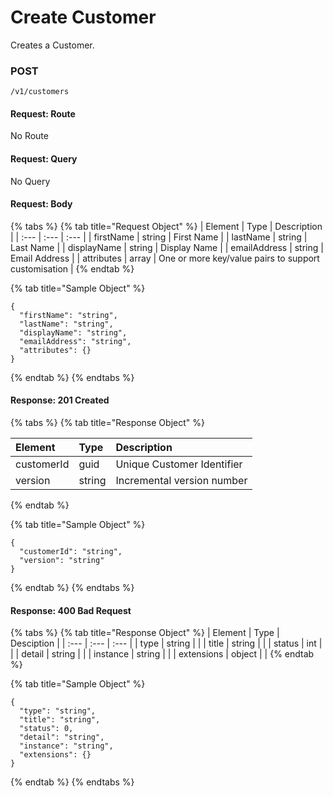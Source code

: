 # Create Customer

Creates a Customer. 

### **POST**

```text
/v1/customers
```

#### Request: Route

No Route



#### Request: Query

No Query

#### Request: Body

{% tabs %}
{% tab title="Request Object" %}
| Element | Type | Description |
| :--- | :--- | :--- |
| firstName | string | First Name |
| lastName | string | Last Name |
| displayName | string | Display Name |
| emailAddress | string | Email Address |
| attributes | array | One or more key/value pairs to support customisation |
{% endtab %}

{% tab title="Sample Object" %}
```text
{
  "firstName": "string",
  "lastName": "string",
  "displayName": "string",
  "emailAddress": "string",
  "attributes": {}
}
```
{% endtab %}
{% endtabs %}

#### Response: 201 Created

{% tabs %}
{% tab title="Response Object" %}


| Element | Type | Description |
| :--- | :--- | :--- |
| customerId | guid | Unique Customer Identifier |
| version | string | Incremental version number |
{% endtab %}

{% tab title="Sample Object" %}
```text
{
  "customerId": "string",
  "version": "string"
}
```
{% endtab %}
{% endtabs %}

#### Response: 400 Bad Request

{% tabs %}
{% tab title="Response Object" %}
| Element | Type | Desciption |
| :--- | :--- | :--- |
| type | string |  |
| title | string |  |
| status | int |  |
| detail | string |  |
| instance | string |  |
| extensions | object |  |
{% endtab %}

{% tab title="Sample Object" %}
```text
{
  "type": "string",
  "title": "string",
  "status": 0,
  "detail": "string",
  "instance": "string",
  "extensions": {}
}
```
{% endtab %}
{% endtabs %}

